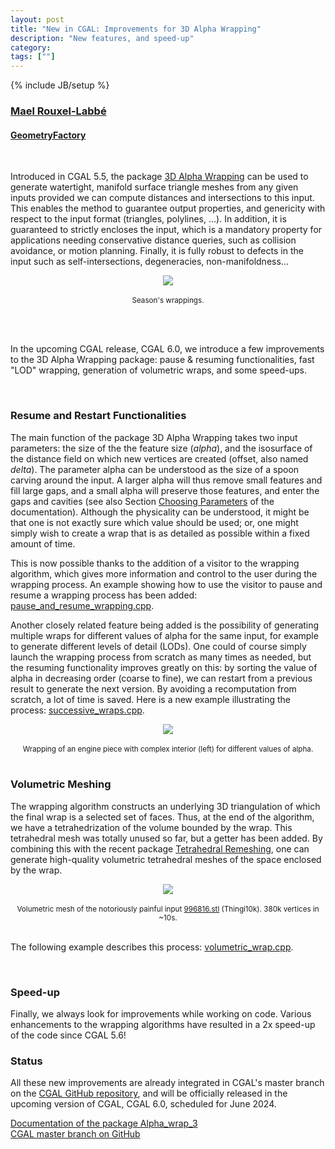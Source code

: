 ```yaml
---
layout: post
title: "New in CGAL: Improvements for 3D Alpha Wrapping"
description: "New features, and speed-up"
category:
tags: [""]
---
```

{% include JB/setup %}

<h3><a href="https://geometryfactory.com/who-we-are/">Mael Rouxel-Labbé</a></h3>
<h4><a href="http://www.geometryfactory.com" target="_blank">GeometryFactory</a></h4>

<br>
<p>Introduced in CGAL 5.5, the package
<a href="https://doc.cgal.org/latest/Manual/packages.html#PkgAlphaWrap3" text="3D Alpha Wrapping">3D Alpha Wrapping</a>
can be used to generate watertight, manifold surface triangle meshes from any given inputs provided we can compute distances
and intersections to this input. This enables the method to guarantee output properties,
and genericity with respect to the input format (triangles, polylines, ...).
In addition, it is guaranteed to strictly encloses the input, which is a mandatory property
for applications needing conservative distance queries, such as collision avoidance,
or motion planning. Finally, it is fully robust to defects in the input such as self-intersections,
degeneracies, non-manifoldness...</p>

<div style="text-align:center;">
  <a href="../../../../images/christmas_wrap.png"><img src="../../../../images/christmas_wrap.png" style="max-width:95%"/></a><br>
  <br><small>Season's wrappings.</small>
</div>

<br><br>
<p>In the upcoming CGAL release, CGAL 6.0, we introduce a few improvements to the 3D Alpha Wrapping package:
pause & resuming functionalities, fast "LOD" wrapping, generation of volumetric wraps, and some speed-ups.</p>

<br>
<h3>Resume and Restart Functionalities</h3>

<p>The main function of the package 3D Alpha Wrapping takes two input parameters: the size of the
the feature size (<i>alpha</i>), and the isosurface of the distance field on which new vertices are created
(offset, also named <i>delta</i>). The parameter alpha can be understood as the size of a spoon carving around the input.
A larger alpha will thus remove small features and fill large gaps, and a small alpha will preserve those features,
and enter the gaps and cavities (see also Section <a href="https://doc.cgal.org/latest/Alpha_wrap_3/index.html#title5">Choosing Parameters</a>
of the documentation). Although the physicality can be understood, it might be that one
is not exactly sure which value should be used; or, one might simply wish to create a wrap that is
as detailed as possible within a fixed amount of time.</p>

<p>This is now possible thanks to the addition of a visitor to the wrapping algorithm, which gives
more information and control to the user during the wrapping process. An example showing how to use
the visitor to pause and resume a wrapping process has been added:
<a href="https://github.com/CGAL/cgal/blob/master/Alpha_wrap_3/examples/Alpha_wrap_3/pause_and_resume_wrapping.cpp">pause_and_resume_wrapping.cpp</a>.</p>

<p>Another closely related feature being added is the possibility of generating multiple wraps for different
values of alpha for the same input, for example to generate different levels of detail (LODs).
One could of course simply launch the wrapping process from scratch as many times as needed, but
the resuming functionality improves greatly on this: by sorting the value of alpha in decreasing order
(coarse to fine), we can restart from a previous result to generate the next version.
By avoiding a recomputation from scratch, a lot of time is saved. Here is a new example
illustrating the process: <a href="https://github.com/CGAL/cgal/blob/master/Alpha_wrap_3/examples/Alpha_wrap_3/successive_wraps.cpp">successive_wraps.cpp</a>.</p>

<div style="text-align:center;">
  <a href="../../../../images/alpha_wrap.png"><img src="../../../../images/alpha_wrap.png" style="max-width:95%"/></a><br>
  <br><small>Wrapping of an engine piece with complex interior (left) for different values of alpha.</small>
</div>

<br>
<h3>Volumetric Meshing</h3>

<p>The wrapping algorithm constructs an underlying 3D triangulation of which the final wrap is a selected
set of faces. Thus, at the end of the algorithm, we have a tetrahedrization of the volume bounded
by the wrap. This tetrahedral mesh was totally unused so far, but a getter has been added.
By combining this with the recent package <a href="https://doc.cgal.org/latest/Manual/packages.html#PkgTetrahedralRemeshing" Text="Tetrahedral Remeshing">Tetrahedral Remeshing</a>,
one can generate high-quality volumetric tetrahedral meshes of the space enclosed by the wrap.</p>

<div style="text-align:center;">
  <a href="../../../../images/volumetric_wrap.png"><img src="../../../../images/volumetric_wrap.png" style="max-width:95%"/></a><br>
  <br><small>Volumetric mesh of the notoriously painful input <a href="https://ten-thousand-models.appspot.com/detail.html?file_id=996816">996816.stl</a> (Thingi10k). 380k vertices in ~10s.</small>
</div>

<br>
<p>The following example describes this process: <a href="https://github.com/CGAL/cgal/blob/master/Alpha_wrap_3/examples/Alpha_wrap_3/volumetric_wrap.cpp">volumetric_wrap.cpp</a>.</p>

<br>
<h3>Speed-up</h3>

<p>Finally, we always look for improvements while working on code. Various enhancements
to the wrapping algorithms have resulted in a 2x speed-up of the code since CGAL 5.6!</p>

<h3>Status</h3>

<p>All these new improvements are already integrated in CGAL's master branch on the
<a href="https://github.com/CGAL/cgal/">CGAL GitHub repository</a>, and will be officially released
in the upcoming version of CGAL, CGAL 6.0, scheduled for June 2024.</p>

<i class="glyphicon glyphicon-book"></i>
<a href="https://doc.cgal.org/latest/Manual/packages.html#PkgAlphaWrap3">Documentation of the package Alpha_wrap_3</a>
<br>
<i class="glyphicon glyphicon-download"></i>
<a href="https://github.com/CGAL/cgal/tree/master">CGAL master branch on GitHub</a>
